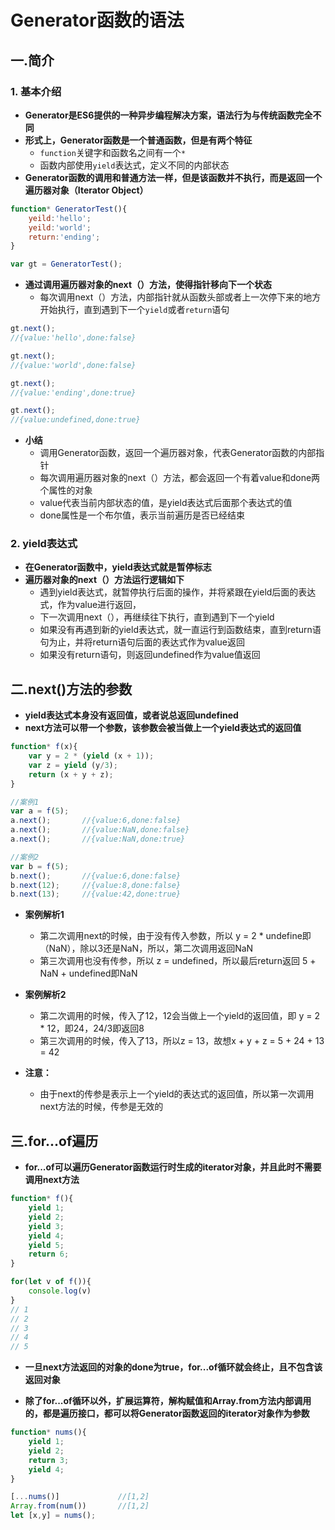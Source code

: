 # Generator函数的语法

## 一.简介

### 1. 基本介绍

- **Generator是ES6提供的一种异步编程解决方案，语法行为与传统函数完全不同**
- **形式上，Generator函数是一个普通函数，但是有两个特征**
  - `function`关键字和函数名之间有一个`*`
  - 函数内部使用`yield`表达式，定义不同的内部状态
- **Generator函数的调用和普通方法一样，但是该函数并不执行，而是返回一个遍历器对象（Iterator Object）**

~~~js
function* GeneratorTest(){
    yeild:'hello';
    yeild:'world';
    return:'ending';
}

var gt = GeneratorTest();
~~~

- **通过调用遍历器对象的next（）方法，使得指针移向下一个状态**
  - 每次调用next（）方法，内部指针就从函数头部或者上一次停下来的地方开始执行，直到遇到下一个`yield`或者`return`语句

~~~js
gt.next();
//{value:'hello',done:false}

gt.next();
//{value:'world',done:false}

gt.next();
//{value:'ending',done:true}

gt.next();
//{value:undefined,done:true}
~~~

- **小结**
  - 调用Generator函数，返回一个遍历器对象，代表Generator函数的内部指针
  - 每次调用遍历器对象的next（）方法，都会返回一个有着value和done两个属性的对象
  - value代表当前内部状态的值，是yield表达式后面那个表达式的值
  - done属性是一个布尔值，表示当前遍历是否已经结束

### 2. yield表达式

- **在Generator函数中，yield表达式就是暂停标志**
- **遍历器对象的next（）方法运行逻辑如下**
  - 遇到yield表达式，就暂停执行后面的操作，并将紧跟在yield后面的表达式，作为value进行返回，
  - 下一次调用next（），再继续往下执行，直到遇到下一个yield
  - 如果没有再遇到新的yield表达式，就一直运行到函数结束，直到return语句为止，并将return语句后面的表达式作为value返回
  - 如果没有return语句，则返回undefined作为value值返回



## 二.next()方法的参数

- **yield表达式本身没有返回值，或者说总返回undefined**
- **next方法可以带一个参数，该参数会被当做上一个yield表达式的返回值**

~~~js
function* f(x){
    var y = 2 * (yield (x + 1));
    var z = yield (y/3);
    return (x + y + z);
}

//案例1
var a = f(5);
a.next();		//{value:6,done:false}
a.next();		//{value:NaN,done:false}
a.next();		//{value:NaN,done:true}

//案例2
var b = f(5);
b.next();		//{value:6,done:false}
b.next(12);		//{value:8,done:false}
b.next(13);		//{value:42,done:true}
~~~

- **案例解析1**
  - 第二次调用next的时候，由于没有传入参数，所以 y = 2 * undefine即（NaN），除以3还是NaN，所以，第二次调用返回NaN
  - 第三次调用也没有传参，所以 z = undefined，所以最后return返回 5 + NaN + undefined即NaN

- **案例解析2**
  - 第二次调用的时候，传入了12，12会当做上一个yield的返回值，即 y = 2 * 12，即24，24/3即返回8
  - 第三次调用的时候，传入了13，所以z = 13，故想x + y + z = 5 + 24 + 13 = 42

- **注意：**
  - 由于next的传参是表示上一个yield的表达式的返回值，所以第一次调用next方法的时候，传参是无效的



## 三.for...of遍历

- **for...of可以遍历Generator函数运行时生成的iterator对象，并且此时不需要调用next方法**

~~~js
function* f(){
    yield 1;
    yield 2;
    yield 3;
    yield 4;
    yield 5;
    return 6;
}

for(let v of f()){
    console.log(v)
}
// 1
// 2
// 3
// 4
// 5
~~~

- **一旦next方法返回的对象的done为true，for...of循环就会终止，且不包含该返回对象**

- **除了for...of循环以外，扩展运算符，解构赋值和Array.from方法内部调用的，都是遍历接口，都可以将Generator函数返回的iterator对象作为参数**

~~~js
function* nums(){
    yield 1;
    yield 2;
    return 3;
    yield 4;
}

[...nums()]				//[1,2]
Array.from(num())		//[1,2]
let [x,y] = nums();
~~~

